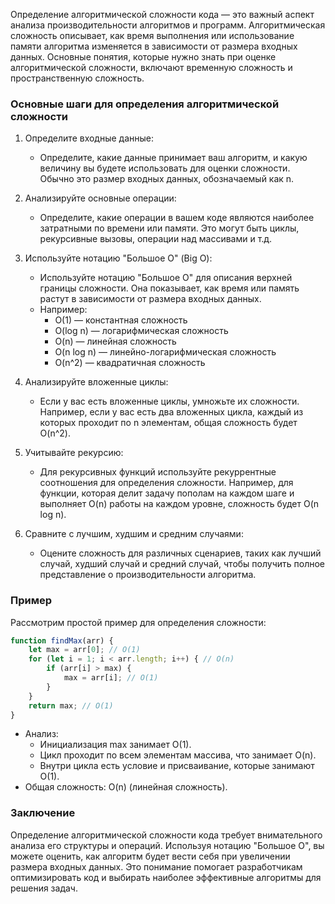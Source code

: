 Определение алгоритмической сложности кода — это важный аспект анализа производительности алгоритмов и программ. Алгоритмическая сложность описывает, как время выполнения или использование памяти алгоритма изменяется в зависимости от размера входных данных. Основные понятия, которые нужно знать при оценке алгоритмической сложности, включают временную сложность и пространственную сложность.

### Основные шаги для определения алгоритмической сложности

1. Определите входные данные:
    - Определите, какие данные принимает ваш алгоритм, и какую величину вы будете использовать для оценки сложности. Обычно это размер входных данных, обозначаемый как n.

2. Анализируйте основные операции:
    - Определите, какие операции в вашем коде являются наиболее затратными по времени или памяти. Это могут быть циклы, рекурсивные вызовы, операции над массивами и т.д.

3. Используйте нотацию "Большое О" (Big O):
    - Используйте нотацию "Большое О" для описания верхней границы сложности. Она показывает, как время или память растут в зависимости от размера входных данных.
    - Например:
        - O(1) — константная сложность
        - O(log n) — логарифмическая сложность
        - O(n) — линейная сложность
        - O(n log n) — линейно-логарифмическая сложность
        - O(n^2) — квадратичная сложность

4. Анализируйте вложенные циклы:
    - Если у вас есть вложенные циклы, умножьте их сложности. Например, если у вас есть два вложенных цикла, каждый из которых проходит по n элементам, общая сложность будет O(n^2).

5. Учитывайте рекурсию:
    - Для рекурсивных функций используйте рекуррентные соотношения для определения сложности. Например, для функции, которая делит задачу пополам на каждом шаге и выполняет O(n) работы на каждом уровне, сложность будет O(n log n).

6. Сравните с лучшим, худшим и средним случаями:
    - Оцените сложность для различных сценариев, таких как лучший случай, худший случай и средний случай, чтобы получить полное представление о производительности алгоритма.

### Пример

Рассмотрим простой пример для определения сложности:

```js
function findMax(arr) {
    let max = arr[0]; // O(1)
    for (let i = 1; i < arr.length; i++) { // O(n)
        if (arr[i] > max) {
            max = arr[i]; // O(1)
        }
    }
    return max; // O(1)
}
```


- Анализ:
    - Инициализация max занимает O(1).
    - Цикл проходит по всем элементам массива, что занимает O(n).
    - Внутри цикла есть условие и присваивание, которые занимают O(1).
- Общая сложность: O(n) (линейная сложность).

### Заключение

Определение алгоритмической сложности кода требует внимательного анализа его структуры и операций. Используя нотацию "Большое О", вы можете оценить, как алгоритм будет вести себя при увеличении размера входных данных. Это понимание помогает разработчикам оптимизировать код и выбирать наиболее эффективные алгоритмы для решения задач.


